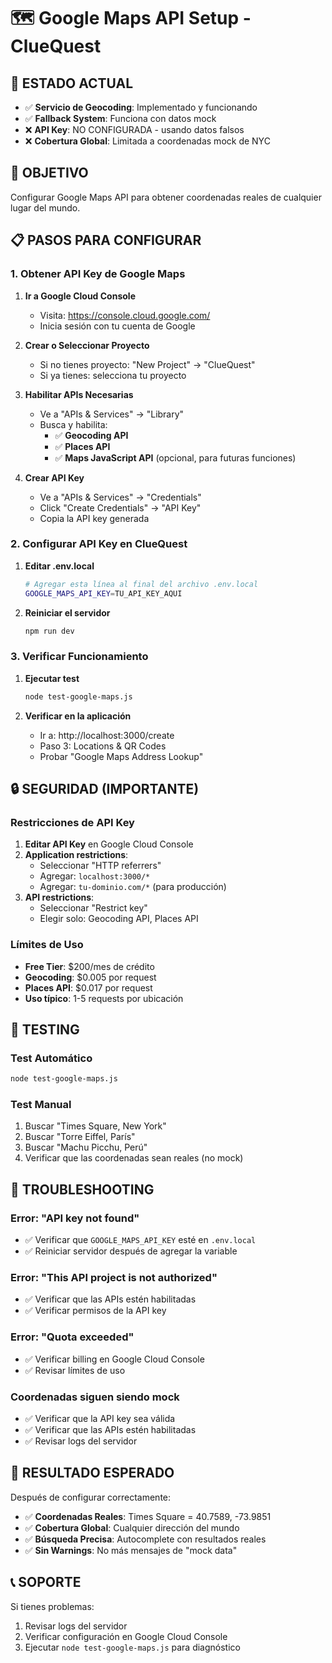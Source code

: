 # 🗺️ Google Maps API Setup - ClueQuest

## 🚨 ESTADO ACTUAL
- ✅ **Servicio de Geocoding**: Implementado y funcionando
- ✅ **Fallback System**: Funciona con datos mock
- ❌ **API Key**: NO CONFIGURADA - usando datos falsos
- ❌ **Cobertura Global**: Limitada a coordenadas mock de NYC

## 🎯 OBJETIVO
Configurar Google Maps API para obtener coordenadas reales de cualquier lugar del mundo.

## 📋 PASOS PARA CONFIGURAR

### 1. Obtener API Key de Google Maps

1. **Ir a Google Cloud Console**
   - Visita: https://console.cloud.google.com/
   - Inicia sesión con tu cuenta de Google

2. **Crear o Seleccionar Proyecto**
   - Si no tienes proyecto: "New Project" → "ClueQuest"
   - Si ya tienes: selecciona tu proyecto

3. **Habilitar APIs Necesarias**
   - Ve a "APIs & Services" → "Library"
   - Busca y habilita:
     - ✅ **Geocoding API**
     - ✅ **Places API**
     - ✅ **Maps JavaScript API** (opcional, para futuras funciones)

4. **Crear API Key**
   - Ve a "APIs & Services" → "Credentials"
   - Click "Create Credentials" → "API Key"
   - Copia la API key generada

### 2. Configurar API Key en ClueQuest

1. **Editar .env.local**
   ```bash
   # Agregar esta línea al final del archivo .env.local
   GOOGLE_MAPS_API_KEY=TU_API_KEY_AQUI
   ```

2. **Reiniciar el servidor**
   ```bash
   npm run dev
   ```

### 3. Verificar Funcionamiento

1. **Ejecutar test**
   ```bash
   node test-google-maps.js
   ```

2. **Verificar en la aplicación**
   - Ir a: http://localhost:3000/create
   - Paso 3: Locations & QR Codes
   - Probar "Google Maps Address Lookup"

## 🔒 SEGURIDAD (IMPORTANTE)

### Restricciones de API Key
1. **Editar API Key** en Google Cloud Console
2. **Application restrictions**:
   - Seleccionar "HTTP referrers"
   - Agregar: `localhost:3000/*`
   - Agregar: `tu-dominio.com/*` (para producción)
3. **API restrictions**:
   - Seleccionar "Restrict key"
   - Elegir solo: Geocoding API, Places API

### Límites de Uso
- **Free Tier**: $200/mes de crédito
- **Geocoding**: $0.005 por request
- **Places API**: $0.017 por request
- **Uso típico**: 1-5 requests por ubicación

## 🧪 TESTING

### Test Automático
```bash
node test-google-maps.js
```

### Test Manual
1. Buscar "Times Square, New York"
2. Buscar "Torre Eiffel, París"
3. Buscar "Machu Picchu, Perú"
4. Verificar que las coordenadas sean reales (no mock)

## 🚨 TROUBLESHOOTING

### Error: "API key not found"
- ✅ Verificar que `GOOGLE_MAPS_API_KEY` esté en `.env.local`
- ✅ Reiniciar servidor después de agregar la variable

### Error: "This API project is not authorized"
- ✅ Verificar que las APIs estén habilitadas
- ✅ Verificar permisos de la API key

### Error: "Quota exceeded"
- ✅ Verificar billing en Google Cloud Console
- ✅ Revisar límites de uso

### Coordenadas siguen siendo mock
- ✅ Verificar que la API key sea válida
- ✅ Verificar que las APIs estén habilitadas
- ✅ Revisar logs del servidor

## 🎯 RESULTADO ESPERADO

Después de configurar correctamente:
- ✅ **Coordenadas Reales**: Times Square = 40.7589, -73.9851
- ✅ **Cobertura Global**: Cualquier dirección del mundo
- ✅ **Búsqueda Precisa**: Autocomplete con resultados reales
- ✅ **Sin Warnings**: No más mensajes de "mock data"

## 📞 SOPORTE

Si tienes problemas:
1. Revisar logs del servidor
2. Verificar configuración en Google Cloud Console
3. Ejecutar `node test-google-maps.js` para diagnóstico
